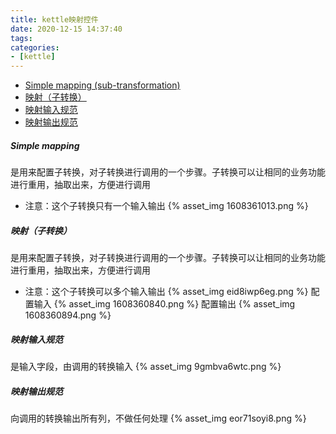 ```yaml
---
title: kettle映射控件
date: 2020-12-15 14:37:40
tags:
categories:
- [kettle]
---
```


- [Simple mapping (sub-transformation)](#Simple+mapping)
- [映射（子转换）](#映射（子转换）)
- [映射输入规范](#映射输入规范)
- [映射输出规范](#映射输出规范)

##### Simple mapping
是用来配置子转换，对子转换进行调用的一个步骤。子转换可以让相同的业务功能进行重用，抽取出来，方便进行调用
* 注意：这个子转换只有一个输入输出
{% asset_img 1608361013.png %}

##### 映射（子转换）
是用来配置子转换，对子转换进行调用的一个步骤。子转换可以让相同的业务功能进行重用，抽取出来，方便进行调用
* 注意：这个子转换可以多个输入输出
{% asset_img eid8iwp6eg.png %}
配置输入
{% asset_img 1608360840.png %}
配置输出
{% asset_img 1608360894.png %}

##### 映射输入规范
是输入字段，由调用的转换输入
{% asset_img 9gmbva6wtc.png %}

##### 映射输出规范
向调用的转换输出所有列，不做任何处理
{% asset_img eor71soyi8.png %}